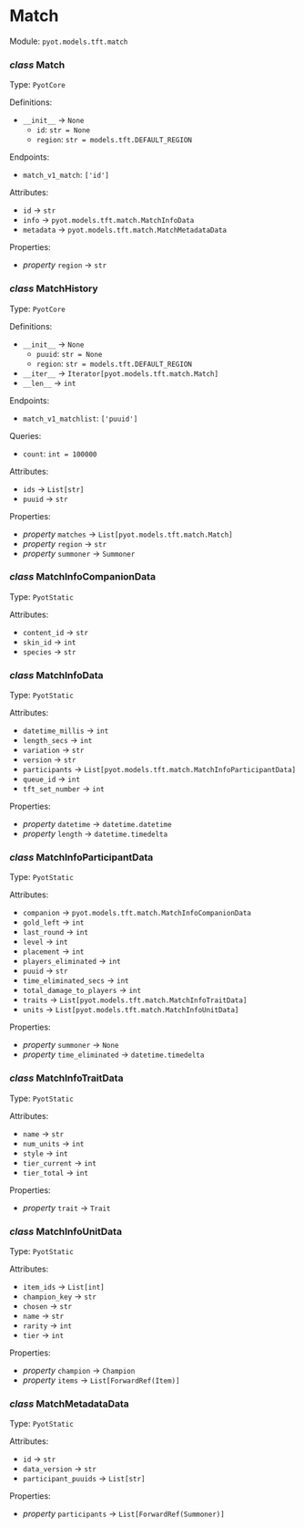 # Match 

Module: `pyot.models.tft.match` 

### _class_ Match

Type: `PyotCore` 

Definitions: 
* `__init__` -> `None` 
  * `id`: `str = None` 
  * `region`: `str = models.tft.DEFAULT_REGION` 

Endpoints: 
* `match_v1_match`: `['id']` 

Attributes: 
* `id` -> `str` 
* `info` -> `pyot.models.tft.match.MatchInfoData` 
* `metadata` -> `pyot.models.tft.match.MatchMetadataData` 

Properties: 
* _property_ `region` -> `str` 


### _class_ MatchHistory

Type: `PyotCore` 

Definitions: 
* `__init__` -> `None` 
  * `puuid`: `str = None` 
  * `region`: `str = models.tft.DEFAULT_REGION` 
* `__iter__` -> `Iterator[pyot.models.tft.match.Match]` 
* `__len__` -> `int` 

Endpoints: 
* `match_v1_matchlist`: `['puuid']` 

Queries: 
* `count`: `int = 100000` 

Attributes: 
* `ids` -> `List[str]` 
* `puuid` -> `str` 

Properties: 
* _property_ `matches` -> `List[pyot.models.tft.match.Match]` 
* _property_ `region` -> `str` 
* _property_ `summoner` -> `Summoner` 


### _class_ MatchInfoCompanionData

Type: `PyotStatic` 

Attributes: 
* `content_id` -> `str` 
* `skin_id` -> `int` 
* `species` -> `str` 


### _class_ MatchInfoData

Type: `PyotStatic` 

Attributes: 
* `datetime_millis` -> `int` 
* `length_secs` -> `int` 
* `variation` -> `str` 
* `version` -> `str` 
* `participants` -> `List[pyot.models.tft.match.MatchInfoParticipantData]` 
* `queue_id` -> `int` 
* `tft_set_number` -> `int` 

Properties: 
* _property_ `datetime` -> `datetime.datetime` 
* _property_ `length` -> `datetime.timedelta` 


### _class_ MatchInfoParticipantData

Type: `PyotStatic` 

Attributes: 
* `companion` -> `pyot.models.tft.match.MatchInfoCompanionData` 
* `gold_left` -> `int` 
* `last_round` -> `int` 
* `level` -> `int` 
* `placement` -> `int` 
* `players_eliminated` -> `int` 
* `puuid` -> `str` 
* `time_eliminated_secs` -> `int` 
* `total_damage_to_players` -> `int` 
* `traits` -> `List[pyot.models.tft.match.MatchInfoTraitData]` 
* `units` -> `List[pyot.models.tft.match.MatchInfoUnitData]` 

Properties: 
* _property_ `summoner` -> `None` 
* _property_ `time_eliminated` -> `datetime.timedelta` 


### _class_ MatchInfoTraitData

Type: `PyotStatic` 

Attributes: 
* `name` -> `str` 
* `num_units` -> `int` 
* `style` -> `int` 
* `tier_current` -> `int` 
* `tier_total` -> `int` 

Properties: 
* _property_ `trait` -> `Trait` 


### _class_ MatchInfoUnitData

Type: `PyotStatic` 

Attributes: 
* `item_ids` -> `List[int]` 
* `champion_key` -> `str` 
* `chosen` -> `str` 
* `name` -> `str` 
* `rarity` -> `int` 
* `tier` -> `int` 

Properties: 
* _property_ `champion` -> `Champion` 
* _property_ `items` -> `List[ForwardRef(Item)]` 


### _class_ MatchMetadataData

Type: `PyotStatic` 

Attributes: 
* `id` -> `str` 
* `data_version` -> `str` 
* `participant_puuids` -> `List[str]` 

Properties: 
* _property_ `participants` -> `List[ForwardRef(Summoner)]` 


